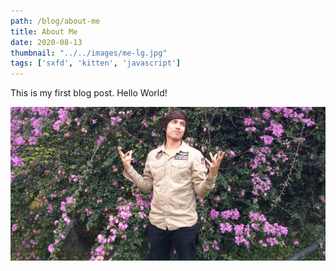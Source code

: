 ```yaml
---
path: /blog/about-me
title: About Me
date: 2020-08-13
thumbnail: "../../images/me-lg.jpg"
tags: ['sxfd', 'kitten', 'javascript']
---
```


This is my first blog post. Hello World!

![Me](../../images/me-lg.jpg)